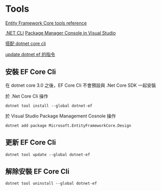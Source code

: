 # Tools

[Entity Framework Core tools reference](https://docs.microsoft.com/zh-tw/ef/core/miscellaneous/cli/index)

[.NET CLI](https://docs.microsoft.com/zh-tw/ef/core/miscellaneous/cli/dotnet)
[Package Manager Console in Visual Studio](https://docs.microsoft.com/zh-tw/ef/core/miscellaneous/cli/powershell)

[搭配 dotnet core cli](https://docs.microsoft.com/zh-tw/ef/core/miscellaneous/cli/dotnet)

[update dotnet ef 的指令](https://docs.microsoft.com/zh-tw/ef/core/miscellaneous/cli/dotnet#updating-the-tools)


## 安裝 EF Core Cli

在 dotnet core 3.0 之後，EF Core Cli 不會預設與 .Net Core SDK 一起安裝

於 .Net Core Cli 操作

```
dotnet tool install --global dotnet-ef
```

於 Visual Studio Package Management Cosnole 操作

```
dotnet add package Microsoft.EntityFrameworkCore.Design
```

## 更新 EF Core Cli

```
dotnet tool update --global dotnet-ef
```

## 解除安裝 EF Core Cli

```
dotnet tool uninstall --global dotnet-ef
```